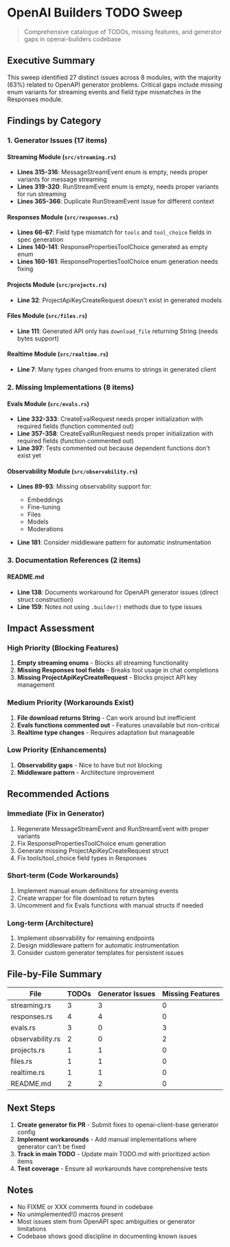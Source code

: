 # OpenAI Builders TODO Sweep

> Comprehensive catalogue of TODOs, missing features, and generator gaps in openai-builders codebase

## Executive Summary

This sweep identified 27 distinct issues across 8 modules, with the majority (63%) related to OpenAPI generator problems. Critical gaps include missing enum variants for streaming events and field type mismatches in the Responses module.

## Findings by Category

### 1. Generator Issues (17 items)

#### Streaming Module (`src/streaming.rs`)
- **Lines 315-316**: MessageStreamEvent enum is empty, needs proper variants for message streaming
- **Lines 319-320**: RunStreamEvent enum is empty, needs proper variants for run streaming
- **Lines 365-366**: Duplicate RunStreamEvent issue for different context

#### Responses Module (`src/responses.rs`)
- **Lines 66-67**: Field type mismatch for `tools` and `tool_choice` fields in spec generation
- **Lines 140-141**: ResponsePropertiesToolChoice generated as empty enum
- **Lines 160-161**: ResponsePropertiesToolChoice enum generation needs fixing

#### Projects Module (`src/projects.rs`)
- **Line 32**: ProjectApiKeyCreateRequest doesn't exist in generated models

#### Files Module (`src/files.rs`)
- **Line 111**: Generated API only has `download_file` returning String (needs bytes support)

#### Realtime Module (`src/realtime.rs`)
- **Line 7**: Many types changed from enums to strings in generated client

### 2. Missing Implementations (8 items)

#### Evals Module (`src/evals.rs`)
- **Line 332-333**: CreateEvalRequest needs proper initialization with required fields (function commented out)
- **Line 357-358**: CreateEvalRunRequest needs proper initialization with required fields (function commented out)
- **Line 397**: Tests commented out because dependent functions don't exist yet

#### Observability Module (`src/observability.rs`)
- **Lines 89-93**: Missing observability support for:
  - Embeddings
  - Fine-tuning
  - Files
  - Models
  - Moderations

- **Line 181**: Consider middleware pattern for automatic instrumentation

### 3. Documentation References (2 items)

#### README.md
- **Line 138**: Documents workaround for OpenAPI generator issues (direct struct construction)
- **Line 159**: Notes not using `.builder()` methods due to type issues

## Impact Assessment

### High Priority (Blocking Features)
1. **Empty streaming enums** - Blocks all streaming functionality
2. **Missing Responses tool fields** - Breaks tool usage in chat completions
3. **Missing ProjectApiKeyCreateRequest** - Blocks project API key management

### Medium Priority (Workarounds Exist)
1. **File download returns String** - Can work around but inefficient
2. **Evals functions commented out** - Features unavailable but non-critical
3. **Realtime type changes** - Requires adaptation but manageable

### Low Priority (Enhancements)
1. **Observability gaps** - Nice to have but not blocking
2. **Middleware pattern** - Architecture improvement

## Recommended Actions

### Immediate (Fix in Generator)
1. Regenerate MessageStreamEvent and RunStreamEvent with proper variants
2. Fix ResponsePropertiesToolChoice enum generation
3. Generate missing ProjectApiKeyCreateRequest struct
4. Fix tools/tool_choice field types in Responses

### Short-term (Code Workarounds)
1. Implement manual enum definitions for streaming events
2. Create wrapper for file download to return bytes
3. Uncomment and fix Evals functions with manual structs if needed

### Long-term (Architecture)
1. Implement observability for remaining endpoints
2. Design middleware pattern for automatic instrumentation
3. Consider custom generator templates for persistent issues

## File-by-File Summary

| File | TODOs | Generator Issues | Missing Features |
|------|-------|-----------------|------------------|
| streaming.rs | 3 | 3 | 0 |
| responses.rs | 4 | 4 | 0 |
| evals.rs | 3 | 0 | 3 |
| observability.rs | 2 | 0 | 2 |
| projects.rs | 1 | 1 | 0 |
| files.rs | 1 | 1 | 0 |
| realtime.rs | 1 | 1 | 0 |
| README.md | 2 | 2 | 0 |

## Next Steps

1. **Create generator fix PR** - Submit fixes to openai-client-base generator config
2. **Implement workarounds** - Add manual implementations where generator can't be fixed
3. **Track in main TODO** - Update main TODO.md with prioritized action items
4. **Test coverage** - Ensure all workarounds have comprehensive tests

## Notes

- No FIXME or XXX comments found in codebase
- No unimplemented!() macros present
- Most issues stem from OpenAPI spec ambiguities or generator limitations
- Codebase shows good discipline in documenting known issues